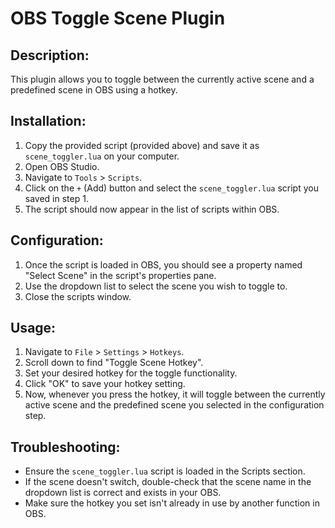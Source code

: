 # OBS Toggle Scene Plugin

## **Description**:
This plugin allows you to toggle between the currently active scene and a predefined scene in OBS using a hotkey.

## **Installation**:

1. Copy the provided script (provided above) and save it as `scene_toggler.lua` on your computer.
2. Open OBS Studio.
3. Navigate to `Tools` > `Scripts`.
4. Click on the `+` (Add) button and select the `scene_toggler.lua` script you saved in step 1.
5. The script should now appear in the list of scripts within OBS.

## **Configuration**:

1. Once the script is loaded in OBS, you should see a property named "Select Scene" in the script's properties pane.
2. Use the dropdown list to select the scene you wish to toggle to.
3. Close the scripts window.

## **Usage**:

1. Navigate to `File` > `Settings` > `Hotkeys`.
2. Scroll down to find "Toggle Scene Hotkey".
3. Set your desired hotkey for the toggle functionality.
4. Click "OK" to save your hotkey setting.
5. Now, whenever you press the hotkey, it will toggle between the currently active scene and the predefined scene you selected in the configuration step.

## **Troubleshooting**:

- Ensure the `scene_toggler.lua` script is loaded in the Scripts section.
- If the scene doesn't switch, double-check that the scene name in the dropdown list is correct and exists in your OBS.
- Make sure the hotkey you set isn't already in use by another function in OBS.
